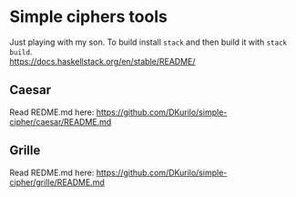 # Simple ciphers tools

Just playing with my son.
To build install `stack` and then build it with `stack build`.  
https://docs.haskellstack.org/en/stable/README/  

## Caesar

Read REDME.md here: https://github.com/DKurilo/simple-cipher/caesar/README.md

## Grille

Read REDME.md here: https://github.com/DKurilo/simple-cipher/grille/README.md
